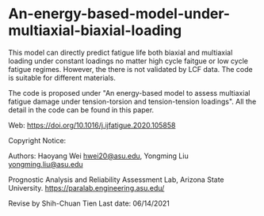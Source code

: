 # An-energy-based-model-under-multiaxial-biaxial-loading

This model can directly predict fatigue life both biaxial and multiaxial loading under constant loadings no matter high cycle faitgue or low cycle fatigue regimes. However, the there is not validated by LCF data. The code is suitable for different materials.

The code is proposed under "An energy-based model to assess multiaxial fatigue damage under tension-torsion and tension-tension loadings". 
All the detail in the code can be found in this paper.

Web: https://doi.org/10.1016/j.ijfatigue.2020.105858

Copyright Notice:

Authors: Haoyang Wei hwei20@asu.edu, Yongming Liu yongming.liu@asu.edu

Prognostic Analysis and Reliability Assessment Lab, Arizona State University. https://paralab.engineering.asu.edu/

Revise by Shih-Chuan Tien Last date: 06/14/2021
